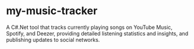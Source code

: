# my-music-tracker
A C#.Net tool that tracks currently playing songs on YouTube Music, Spotify, and Deezer, providing detailed listening statistics and insights, and publishing updates to social networks.